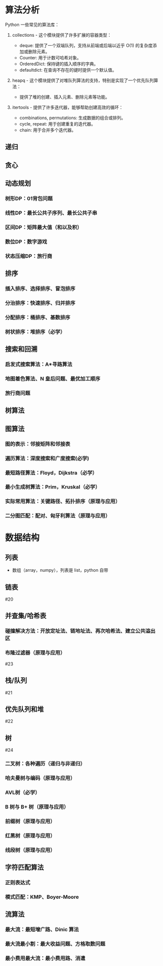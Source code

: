 # 算法分析
Python 一些常见的算法库：
1. collections - 这个模块提供了许多扩展的容器类型：

    - deque: 提供了一个双端队列，支持从前端或后端以近乎 O(1) 的复杂度添加或删除元素。
    - Counter: 用于计数可哈希对象。
    - OrderedDict: 保持键的插入顺序的字典。
    - defaultdict: 在查询不存在的键时提供一个默认值。

2. heapq - 这个模块提供了对堆队列算法的支持，特别是实现了一个优先队列算法：
    - 提供了堆的创建、插入元素、删除元素等功能。

3. itertools - 提供了许多迭代器，能够帮助创建高效的循环：

    - combinations, permutations: 生成数据的组合或排列。
    - cycle, repeat: 用于创建重复的迭代器。
    - chain: 用于合并多个迭代器。

## 递归

## 贪心


## 动态规划
### 树形DP：01背包问题
### 线性DP：最长公共子序列、最长公共子串
### 区间DP：矩阵最大值（和以及积）
### 数位DP：数字游戏
### 状态压缩DP：旅行商

## 排序
### 插入排序、选择排序、冒泡排序
### 分治排序：快速排序、归并排序
### 分配排序：桶排序、基数排序
### 树状排序：堆排序（必学）

## 搜索和回溯
### 启发式搜索算法：A*寻路算法
### 地图着色算法、N 皇后问题、最优加工顺序
### 旅行商问题

## 树算法

## 图算法
### 图的表示：邻接矩阵和邻接表
### 遍历算法：深度搜索和广度搜索(必学)
### 最短路径算法：Floyd，Dijkstra（必学）
### 最小生成树算法：Prim，Kruskal（必学）
### 实际常用算法：关键路径、拓扑排序（原理与应用）
### 二分图匹配：配对、匈牙利算法（原理与应用）

# 数据结构
## 列表
- 数组（array，numpy），列表是 list，python 自带
## 链表
#20 
## 并查集/哈希表
### 碰撞解决方法：开放定址法、链地址法、再次哈希法、建立公共溢出区
### 布隆过滤器（原理与应用）
#23 
## 栈/队列
#21 
## 优先队列和堆
#22 

## 树
#24 
### 二叉树：各种遍历（递归与非递归）
### 哈夫曼树与编码（原理与应用）
### AVL树（必学）
### B 树与 B+ 树（原理与应用）
### 前缀树（原理与应用）
### 红黑树（原理与应用）
### 线段树（原理与应用）

## 字符匹配算法
### 正则表达式
### 模式匹配：KMP、Boyer-Moore

## 流算法
### 最大流：最短增广路、Dinic 算法
### 最大流最小割：最大收益问题、方格取数问题
### 最小费用最大流：最小费用路、消遣
